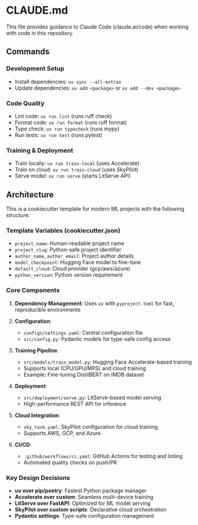 # CLAUDE.md

This file provides guidance to Claude Code (claude.ai/code) when working with code in this repository.

## Commands

### Development Setup
- Install dependencies: `uv sync --all-extras`
- Update dependencies: `uv add <package>` or `uv add --dev <package>`

### Code Quality
- Lint code: `uv run lint` (runs ruff check)
- Format code: `uv run format` (runs ruff format)
- Type check: `uv run typecheck` (runs mypy)
- Run tests: `uv run test` (runs pytest)

### Training & Deployment
- Train locally: `uv run train-local` (uses Accelerate)
- Train on cloud: `uv run train-cloud` (uses SkyPilot)
- Serve model: `uv run serve` (starts LitServe API)

## Architecture

This is a cookiecutter template for modern ML projects with the following structure:

### Template Variables (cookiecutter.json)
- `project_name`: Human-readable project name
- `project_slug`: Python-safe project identifier
- `author_name`, `author_email`: Project author details
- `model_checkpoint`: Hugging Face model to fine-tune
- `default_cloud`: Cloud provider (gcp/aws/azure)
- `python_version`: Python version requirement

### Core Components

1. **Dependency Management**: Uses `uv` with `pyproject.toml` for fast, reproducible environments

2. **Configuration**: 
   - `configs/settings.yaml`: Central configuration file
   - `src/config.py`: Pydantic models for type-safe config access

3. **Training Pipeline**:
   - `src/models/train_model.py`: Hugging Face Accelerate-based training
   - Supports local (CPU/GPU/MPS) and cloud training
   - Example: Fine-tuning DistilBERT on IMDB dataset

4. **Deployment**:
   - `src/deployment/serve.py`: LitServe-based model serving
   - High-performance REST API for inference

5. **Cloud Integration**:
   - `sky_task.yaml`: SkyPilot configuration for cloud training
   - Supports AWS, GCP, and Azure

6. **CI/CD**:
   - `.github/workflows/ci.yaml`: GitHub Actions for testing and linting
   - Automated quality checks on push/PR

### Key Design Decisions

- **uv over pip/poetry**: Fastest Python package manager
- **Accelerate over custom**: Seamless multi-device training
- **LitServe over FastAPI**: Optimized for ML model serving
- **SkyPilot over custom scripts**: Declarative cloud orchestration
- **Pydantic settings**: Type-safe configuration management